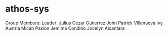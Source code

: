 # athos-sys
Group Members:
Leader: Julius Cezar Gutierrez
John Patrick Villanueva
Ivy Austria
Micah Pasion
Jemima Condino
Jocelyn Alcantara

